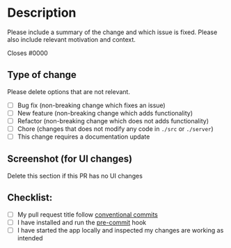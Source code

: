 # Description

Please include a summary of the change and which issue is fixed. Please also include relevant motivation and context.

Closes #0000

## Type of change

Please delete options that are not relevant.

- [ ] Bug fix (non-breaking change which fixes an issue)
- [ ] New feature (non-breaking change which adds functionality)
- [ ] Refactor (non-breaking change which does not adds functionality)
- [ ] Chore (changes that does not modify any code in `./src` or `./server`)
- [ ] This change requires a documentation update

## Screenshot (for UI changes)

Delete this section if this PR has no UI changes

## Checklist:

- [ ] My pull request title follow [conventional commits](https://www.conventionalcommits.org/en/v1.0.0-beta.2/)
- [ ] I have installed and run the [pre-commit](https://pre-commit.com/) hook
- [ ] I have started the app locally and inspected my changes are working as intended
